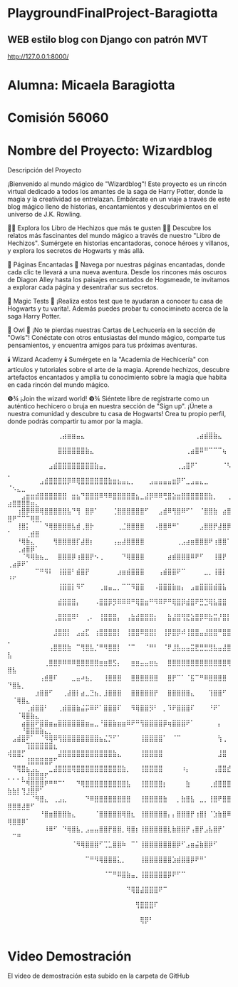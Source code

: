 # PlaygroundFinalProject-Baragiotta

## WEB estilo blog con  Django con patrón MVT


http://127.0.0.1:8000/


# Alumna: Micaela Baragiotta

# Comisión 56060

# Nombre del Proyecto: Wizardblog

Descripción del Proyecto

¡Bienvenido al mundo mágico de "Wizardblog"! Este proyecto es un rincón virtual dedicado a todos los amantes de la saga de Harry Potter, donde la magia y la creatividad se entrelazan. Embárcate en un viaje a través de este blog mágico lleno de historias, encantamientos y descubrimientos en el universo de J.K. Rowling.

🧙‍♂️ Explora los Libro de Hechizos que más te gusten 🧙‍♂️
Descubre los relatos más fascinantes del mundo mágico a través de nuestro "Libro de Hechizos". Sumérgete en historias encantadoras, conoce héroes y villanos, y explora los secretos de Hogwarts y más allá.

📜 Páginas Encantadas 📜
Navega por nuestras páginas encantadas, donde cada clic te llevará a una nueva aventura. Desde los rincones más oscuros de Diagon Alley hasta los paisajes encantados de Hogsmeade, te invitamos a explorar cada página y desentrañar sus secretos.

🔮 Magic Tests 🔮
¡Realiza estos test que te ayudaran a conocer tu casa de Hogwarts y tu varita!. Además puedes probar tu conocimineto acerca de la saga Harry Potter.

🦉 Owl 🦉
¡No te pierdas nuestras Cartas de Lechucería en la sección de "Owls"! Conéctate con otros entusiastas del mundo mágico, comparte tus pensamientos, y encuentra amigos para tus próximas aventuras.

🕯️ Wizard Academy 🕯️
Sumérgete en la "Academia de Hechicería" con artículos y tutoriales sobre el arte de la magia. Aprende hechizos, descubre artefactos encantados y amplía tu conocimiento sobre la magia que habita en cada rincón del mundo mágico.

❾¾ ¡Join the wizard world! ❾¾
Siéntete libre de registrarte como un auténtico hechicero o bruja en nuestra sección de "Sign up". ¡Únete a nuestra comunidad y descubre tu casa de Hogwarts! Crea tu propio perfil, donde podrás compartir tu amor por la magia. 

⠀⠀⠀⠀⠀⠀⠀⠀⠀⠀⠀⢀⣴⣶⣶⣤⣄⠀⠀⠀⠀⠀⠀⠀⠀⠀⠀⠀⠀⠀⠀⠀⠀⠀⠀⠀⠀⠀⠀⠀⠀⢀⣴⣾⣿⣷⣄⠀⠀⠀⠀⠀⠀⠀⠀⠀⠀⠀⠀⠀
⠀⠀⠀⠀⠀⠀⠀⠀⠀⠀⠀⣿⣿⣿⣿⣿⣿⣷⣄⠀⠀⠀⠀⠀⠀⠀⠀⠀⠀⠀⠀⠀⠀⠀⠀⠀⠀⠀⠀⢀⣴⣿⠿⠛⠉⠉⠉⢦⠀⠀⠀⠀⠀⠀⠀⠀⠀⠀⠀⠀
⠀⠀⠀⠀⠀⠀⠀⠀⠀⣠⣾⣿⣿⣿⣿⣿⣿⣿⣿⣷⣤⡀⠀⠀⠀⠀⠀⠀⠀⠀⠀⠀⠀⠀⠀⠀⠀⢀⣠⣿⠟⠁⠀⠀⠀⠀⠀⠈⠣⡀⠀⠀⠀⠀⠀⠀⠀⠀⠀⠀
⠀⠀⠀⠀⠀⠀⠀⣠⣾⣿⣿⣿⣿⡿⠿⢿⣿⣿⣿⣿⣿⣿⣷⣶⣦⣤⣄⡀⠀⠀⠀⣠⣤⣤⣤⣤⣶⡿⠋⣀⣠⣤⣄⣀⠀⠀⠀⠀⠀⠈⠢⣄⣀⠀⠀⠀⠀⠀⠀⠀
⠀⠀⠀⣠⣶⣶⣾⣿⣿⣿⣿⣿⣿⠀⣶⣦⠙⣿⣿⣿⠿⠻⠿⣿⣿⣿⣿⣿⣦⣀⣼⡿⠿⠿⢛⣿⣵⣶⣿⣿⣿⣿⣿⣿⣷⡀⠀⠀⢀⣴⣿⣿⣿⣿⣶⣄⠀⠀⠀⠀
⠀⠀⢰⣿⡿⠿⠿⢿⣿⣿⣿⣿⣿⣧⠙⢻⠀⣿⡿⠁⠀⠀⠀⢈⣿⣿⣿⣿⣿⣿⠋⠀⠀⣠⣾⠿⢻⣿⠿⠋⠁⠀⠈⣿⣿⣷⠀⣴⣿⣿⠟⠉⠉⠉⢿⣿⡀⠀⠀⠀
⠀⠀⢸⣿⡅⠀⠀⠀⠙⢿⣿⣿⣿⣿⣧⣾⢀⣿⡗⠀⠀⠀⠀⠀⢀⣈⣿⣿⣿⣿⠀⠀⠠⣿⣿⠿⠛⠁⠀⠀⠀⠀⣠⣿⣿⡟⣼⣿⡿⠁⠀⠀⠀⢀⣾⣿⠀⠀⠀⠀
⠀⠀⠘⢿⣷⣄⠀⠀⠀⠀⢻⣿⣿⣿⣿⡏⣼⣿⡆⠀⠀⠀⠀⢠⣤⣼⣿⣿⣿⣿⠀⠀⠀⠀⠀⠀⠀⢀⣠⣴⣶⣿⣿⣿⠟⢰⣿⣿⠁⠀⠀⢀⣴⣿⡿⠁⠀⠀⠀⠀
⠀⠀⠀⠈⠻⢿⣷⣦⣀⠀⠀⣿⣿⣿⡿⢰⣿⣿⡟⠢⢀⠀⠀⠀⠀⠙⢿⣿⣿⣿⠀⠀⠀⠀⠀⣴⣾⣿⣿⣿⠿⠟⠋⠀⠀⢸⣿⡟⠀⢀⣴⡿⠟⠁⠀⠀⠀⠀⠀⠀
⠀⠀⠀⠀⠀⠀⠉⠛⠻⠇⠀⢸⣿⣿⠃⣾⣿⡟⠀⠀⠀⠀⠀⠀⣰⣶⣾⣿⣿⣿⠀⠀⠀⢠⣾⣿⣿⠟⠉⠀⠀⠀⠀⣀⡀⢸⣿⡇⠀⠘⠋⠀⠀⠀⠀⠀⠀⠀⠀⠀
⠀⠀⠀⠀⠀⠀⠀⠀⠀⠀⠀⢸⣿⣿⡇⠻⠋⠀⠀⠀⢀⣶⣤⣀⡀⠉⠉⠻⣿⣿⠀⠀⠠⣿⣿⣿⣷⣶⡄⠀⣠⣶⣿⣿⣿⣾⣿⣧⠀⠀⠀⠀⠀⠀⠀⠀⠀⠀⠀⠀
⠀⠀⠀⠀⠀⠀⠀⠀⠀⠀⠀⣾⣿⣿⣿⡄⠀⠀⠀⠠⣿⣿⡿⡻⠿⠿⠿⠛⢿⣿⣶⠛⠻⠿⠟⠛⢿⣿⡿⣾⣿⠟⣛⣙⢿⣧⣿⣿⠀⠀⠀⠀⠀⠀⠀⠀⠀⠀⠀⠀
⠀⠀⠀⠀⠀⠀⠀⠀⠀⠀⢀⣿⣿⣿⠿⠃⠀⢀⠄⠀⢸⣿⣿⣿⡄⠀⢠⣷⣾⣿⣿⣿⡆⠀⠀⣷⣼⣿⢻⣟⣵⣿⡿⠿⣷⣭⡜⣿⡇⠀⠀⠀⠀⠀⠀⠀⠀⠀⠀⠀
⠀⠀⠀⠀⠀⠀⠀⠀⠀⠀⣸⣿⣿⡇⠀⣠⣴⣏⠀⢰⣿⣿⣿⣿⡇⠀⢸⣿⣿⠿⣿⣿⡇⠀⢸⡿⣿⡿⠾⢸⣿⣿⣤⣼⣿⣿⠛⣿⣿⡀⠀⠀⠀⠀⠀⠀⠀⠀⠀⠀
⠀⠀⠀⠀⠀⠀⠀⠀⠀⢠⣿⣿⣿⣷⠀⠉⢻⣿⣧⡈⠛⠻⣿⣿⡇⠀⠈⠉⠀⠀⠈⠛⠃⠀⠈⠟⣸⣧⣤⣤⣭⣟⣛⣛⣻⣧⣤⣼⣿⣧⠀⠀⠀⠀⠀⠀⠀⠀⠀⠀
⠀⠀⠀⠀⠀⠀⠀⠀⢀⣿⣿⡿⠿⠿⠿⣿⣿⣿⣿⣿⣶⣶⣿⣫⡄⠀⠀⣶⣶⣤⣤⣶⣦⠀⠀⣿⣿⣿⣿⣿⣿⣿⣿⣿⣿⣿⣿⣿⢿⣿⣧⠀⠀⠀⠀⠀⠀⠀⠀⠀
⠀⠀⠀⠀⠀⠀⠀⢠⣾⣿⠏⠀⠀⠀⣀⣤⠴⣦⡀⠀⠀⢸⣿⣿⣿⠀⠀⣿⣿⣿⣿⣿⣿⠀⠀⣿⡟⠉⠁⠈⣯⠉⠛⠿⣿⣿⣿⣿⠀⠙⣿⣧⡀⠀⠀⠀⠀⠀⠀⠀
⠀⠀⠀⠀⠀⠀⣰⣿⣿⠋⠀⠀⢀⣼⣿⡇⣴⣀⣙⣦⡀⣸⣿⣿⣿⠀⠀⣿⣿⣿⣿⣿⡟⠀⠀⣿⣿⣿⣿⣿⣄⠀⠀⠀⢹⣿⣿⠋⠀⠀⠈⢿⣿⣄⠀⠀⠀⠀⠀⠀
⠀⠀⠀⠀⢀⣾⣿⣿⠃⠀⠀⢀⣾⣿⣿⣷⣬⡭⠿⠟⠁⣿⣿⣿⠏⠀⠀⠻⢿⣿⣿⡻⠃⠀⡀⠹⠟⣿⣿⣿⠏⠀⠀⠀⠘⠟⠁⠀⠀⠀⠀⠈⢿⣿⣷⣄⠀⠀⠀⠀
⠀⠀⠀⣴⣿⣿⠟⣿⣿⣶⣤⣿⣿⣿⣿⣿⣿⣶⣤⣀⠘⣿⣿⣷⣶⣶⠿⠟⠛⢻⣿⣿⣿⣿⡿⢶⣿⣿⣿⠟⠁⠀⠀⠀⠀⠀⡄⠀⠀⠀⠀⠀⠘⣿⣿⣿⣷⣄⡀⠀
⠀⣠⣾⣿⠟⠁⠀⠈⠻⢿⠿⢻⣿⣿⣿⣿⣿⣿⣿⣿⣦⣌⡙⠋⠁⠀⠀⠀⠀⢸⣿⣿⣿⣿⠁⠀⠈⠉⠀⠀⠀⠀⠀⠀⠀⠀⢳⢀⠀⠀⠀⠀⠀⢹⣿⣿⣿⣿⣿⣆
⢾⣿⣿⡋⠀⠀⠀⠀⠀⠀⠀⣼⣿⣿⣿⣿⣿⣿⣿⣿⣿⣿⣿⣷⣄⠀⠀⠀⠀⢸⣿⣿⣿⣿⠀⠀⠀⠀⠀⠀⠀⠀⠀⠀⠀⠀⣸⣿⠀⠀⠀⠀⠀⢸⣿⣿⣿⣿⡿⠋
⠀⠙⢿⣿⣦⣠⣄⠀⠀⣀⣼⣿⣿⣿⢿⣿⣿⣿⣿⣿⣿⣿⣿⣿⣿⣷⡀⠀⠀⢸⣿⣿⣿⣿⠀⠀⠀⠀⠰⡄⠀⠀⠀⠀⠀⢠⣿⣿⣞⡀⡀⡀⡄⢸⣿⣿⣿⠏⠀⠀
⠀⠀⠀⠉⠻⣿⣿⣿⠟⠛⠛⠉⠁⠀⠀⠙⢿⣿⣿⣿⣿⣿⣿⣿⣿⣿⣧⠀⠀⢸⣿⣿⣿⣿⡆⠀⠀⠀⠀⣷⠀⠀⠀⠀⢀⣾⣿⣿⣿⣷⣷⡇⢹⣸⣿⡟⠁⠀⠀⠀
⠀⠀⠀⠀⠀⠈⠻⣿⣄⠀⢀⣠⣄⠀⠀⠀⠀⠙⠿⣿⣿⣿⣿⣿⣿⣿⣿⠀⠀⢸⣿⣿⣿⣿⣷⠀⠀⡀⣷⣿⣧⠀⣀⡀⢸⣿⠟⣿⣿⣿⣿⣿⣼⣿⠋⠀⠀⠀⠀⠀
⠀⠀⠀⠀⠀⠀⠀⠘⣿⣶⣿⣿⣿⣷⣄⠀⠀⠀⠀⠈⣿⣿⣿⣿⣿⢿⣿⣆⠀⢸⣿⣿⣿⣿⣿⡄⡄⣿⣿⣿⡟⢰⣿⡇⠈⣱⣷⣿⠿⢿⣿⣿⡿⠁⠀⠀⠀⠀⠀⠀
⠀⠀⠀⠀⠀⠀⠀⠀⠸⠿⠋⠀⠙⢿⣿⣧⡀⣠⣤⣤⣿⣿⡟⣿⣿⡀⢿⣿⡆⢸⣿⣿⣿⣿⣿⣇⣷⣿⣿⡟⢠⣿⡟⣠⣧⣿⡟⠁⠀⠀⠉⠛⠀⠀⠀⠀⠀⠀⠀⠀
⠀⠀⠀⠀⠀⠀⠀⠀⠀⠀⠀⠀⠀⠀⠈⠻⢿⣿⣿⣿⠋⢉⣁⣿⣿⠷⠀⠉⠁⢸⣿⣿⣿⣿⣿⣿⣿⡿⠋⣠⣶⣬⣷⣿⡿⠋⠀⠀⠀⠀⠀⠀⠀⠀⠀⠀⠀⠀⠀⠀
⠀⠀⠀⠀⠀⠀⠀⠀⠀⠀⠀⠀⠀⠀⠀⠀⠀⠉⠛⠻⢿⣿⣿⣿⣅⡀⠀⠀⠀⢸⣿⣿⣿⣿⣿⣿⣱⣾⣿⣿⡿⠟⠛⠁⠀⠀⠀⠀⠀⠀⠀⠀⠀⠀⠀⠀⠀⠀⠀⠀
⠀⠀⠀⠀⠀⠀⠀⠀⠀⠀⠀⠀⠀⠀⠀⠀⠀⠀⠀⠀⠀⠈⠉⠛⠿⣿⣷⣤⡀⢸⣿⣿⣿⣿⣿⡿⠟⠋⠉⠀⠀⠀⠀⠀⠀⠀⠀⠀⠀⠀⠀⠀⠀⠀⠀⠀⠀⠀⠀⠀
⠀⠀⠀⠀⠀⠀⠀⠀⠀⠀⠀⠀⠀⠀⠀⠀⠀⠀⠀⠀⠀⠀⠀⠀⠀⠀⠙⢿⣿⣼⣿⣿⣿⠟⠉⠀⠀⠀⠀⠀⠀⠀⠀⠀⠀⠀⠀⠀⠀⠀⠀⠀⠀⠀⠀⠀⠀⠀⠀⠀
⠀⠀⠀⠀⠀⠀⠀⠀⠀⠀⠀⠀⠀⠀⠀⠀⠀⠀⠀⠀⠀⠀⠀⠀⠀⠀⠀⠀⢻⣿⣿⣿⠏⠀⠀⠀⠀⠀⠀⠀⠀⠀⠀⠀⠀⠀⠀⠀⠀⠀⠀⠀⠀⠀⠀⠀⠀⠀⠀⠀
⠀⠀⠀⠀⠀⠀⠀⠀⠀⠀⠀⠀⠀⠀⠀⠀⠀⠀⠀⠀⠀⠀⠀⠀⠀⠀⠀⠀⠀⢿⡿⠃⠀⠀⠀⠀⠀⠀⠀⠀⠀⠀⠀⠀⠀⠀⠀⠀⠀⠀⠀⠀⠀⠀⠀⠀⠀⠀⠀⠀




# Video Demostración

El video de demostración esta subido en la carpeta de GitHub
